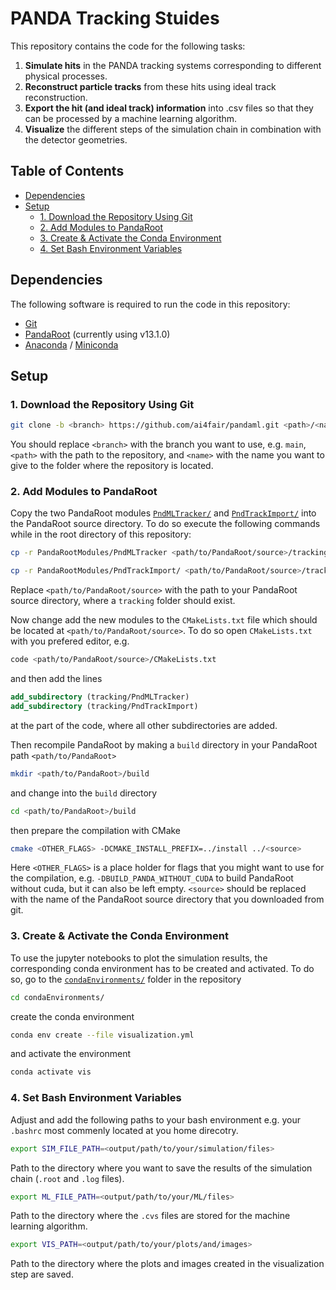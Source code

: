 # PANDA Tracking Stuides <!-- omit in toc -->

This repository contains the code for the following tasks:

1. **Simulate hits** in the PANDA tracking systems corresponding to different physical processes.
2. **Reconstruct particle tracks** from these hits using ideal track reconstruction.
3. **Export the hit (and ideal track) information** into .csv files so that they can be processed by a machine learning algorithm.
4. **Visualize** the different steps of the simulation chain in combination with the detector geometries.

## Table of Contents <!-- omit in toc -->

- [Dependencies](#dependencies)
- [Setup](#setup)
  - [1. Download the Repository Using Git](#1-download-the-repository-using-git)
  - [2. Add Modules to PandaRoot](#2-add-modules-to-pandaroot)
  - [3. Create \& Activate the Conda Environment](#3-create--activate-the-conda-environment)
  - [4. Set Bash Environment Variables](#4-set-bash-environment-variables)


## Dependencies

The following software is required to run the code in this repository:

- [Git](https://git-scm.com/downloads)
- [PandaRoot](https://git.panda.gsi.de/PandaRootGroup/PandaRoot) (currently using v13.1.0)
- [Anaconda](https://www.anaconda.com/download/success) / [Miniconda](https://docs.anaconda.com/free/miniconda/index.html)

## Setup

### 1. Download the Repository Using Git

```bash
git clone -b <branch> https://github.com/ai4fair/pandaml.git <path>/<name>
```

You should replace `<branch>` with the branch you want to use, e.g. `main`, `<path>` with the path to the repository, and `<name>` with the name you want to give to the folder where the repository is located.

### 2. Add Modules to PandaRoot

Copy the two PandaRoot modules [`PndMLTracker/`](PandaRootModules/PndMLTracker/) and [`PndTrackImport/`](PandaRootModules/PndTrackImport/) into the PandaRoot source directory. To do so execute the following commands while in the root directory of this repository:

```bash
cp -r PandaRootModules/PndMLTracker <path/to/PandaRoot/source>/tracking/
```

```bash
cp -r PandaRootModules/PndTrackImport/ <path/to/PandaRoot/source>/tracking/
```

Replace `<path/to/PandaRoot/source>` with the path to your PandaRoot source directory, where a `tracking` folder should exist.

Now change add the new modules to the `CMakeLists.txt` file which should be located at `<path/to/PandaRoot/source>`. To do so open `CMakeLists.txt` with you prefered editor, e.g.

```bash
code <path/to/PandaRoot/source>/CMakeLists.txt
```

and then add the lines

```cmake
add_subdirectory (tracking/PndMLTracker)
add_subdirectory (tracking/PndTrackImport)
```

at the part of the code, where all other subdirectories are added.

Then recompile PandaRoot by making a `build` directory in your PandaRoot path `<path/to/PandaRoot>`

```bash
mkdir <path/to/PandaRoot>/build
```

and change into the `build` directory

```bash
cd <path/to/PandaRoot>/build
```

then prepare the compilation with CMake

```bash
cmake <OTHER_FLAGS> -DCMAKE_INSTALL_PREFIX=../install ../<source>
```

Here `<OTHER_FLAGS>` is a place holder for flags that you might want to use for the compilation, e.g. `-DBUILD_PANDA_WITHOUT_CUDA` to build PandaRoot without cuda, but it can also be left empty. `<source>` should be replaced with the name of the PandaRoot source directory that you downloaded from git.

### 3. Create & Activate the Conda Environment

To use the jupyter notebooks to plot the simulation results, the corresponding conda environment has to be created and activated. To do so, go to the [`condaEnvironments/`](condaEnvironments/) folder in the repository

```bash
cd condaEnvironments/
```

create the conda environment

```bash
conda env create --file visualization.yml
```

and activate the environment

```bash
conda activate vis
```

### 4. Set Bash Environment Variables

Adjust and add the following paths to your bash environment e.g. your `.bashrc` most commenly located at you home direcotry.

```bash
export SIM_FILE_PATH=<output/path/to/your/simulation/files>
```

Path to the directory where you want to save the results of the simulation chain (`.root` and `.log` files).

```bash
export ML_FILE_PATH=<output/path/to/your/ML/files>
```

Path to the directory where the `.cvs` files are stored for the machine learning algorithm.

```bash
export VIS_PATH=<output/path/to/your/plots/and/images>
```

Path to the directory where the plots and images created in the visualization step are saved.